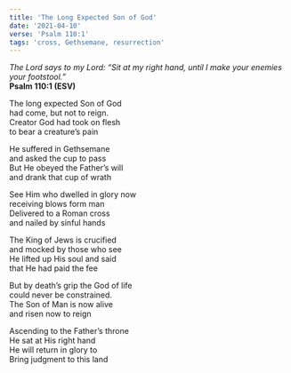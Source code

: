 ```yaml
---
title: 'The Long Expected Son of God'
date: '2021-04-10'
verse: 'Psalm 110:1'
tags: 'cross, Gethsemane, resurrection'
---
```


*The Lord says to my Lord: “Sit at my right hand, until I make your enemies your footstool.”*  
**Psalm 110:1 (ESV)**

The long expected Son of God  
had come, but not to reign.  
Creator God had took on flesh  
to bear a creature’s pain

He suffered in Gethsemane  
and asked the cup to pass  
But He obeyed the Father’s will  
and drank that cup of wrath

See Him who dwelled in glory now  
receiving blows form man  
Delivered to a Roman cross  
and nailed by sinful hands

The King of Jews is crucified  
and mocked by those who see  
He lifted up His soul and said  
that He had paid the fee

But by death’s grip the God of life  
could never be constrained.  
The Son of Man is now alive  
and risen now to reign

Ascending to the Father’s throne  
He sat at His right hand  
He will return in glory to  
Bring judgment to this land
